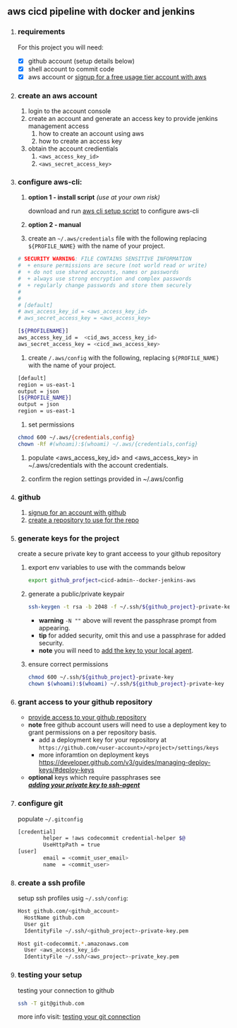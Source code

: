 
## aws cicd pipeline with docker and jenkins
   
1. ### requirements

   For this project you will need:
   
   - [x] github account (setup details below)
   - [x] shell account to commit code
   - [x] aws account or [signup for a free usage tier account with aws](https://aws.amazon.com/free/)
   
1. ### create an aws account

   1. login to the account console
   1. create an account and generate an access key to provide jenkins management access
      1. how to create an account using aws
      1. how to create an access key
   1. obtain the account credientials
      1. `<aws_access_key_id>`
      1. `<aws_secret_access_key>`

1. ### configure aws-cli:

   1. **option 1 - install script** *(use at your own risk)*
   
      download and run [aws cli setup script](scripts/setup_awscli.sh) to configure aws-cli
   
   
   1. **option 2 - manual**
   
   1. create an `~/.aws/credentials` file with the following replacing `${PROFILE_NAME}` with the name of your project.
   
   ```bash
   # SECURITY WARNING: FILE CONTAINS SENSITIVE INFORMATION
   #  + ensure permissions are secure (not world read or write)
   #  + do not use shared accounts, names or passwords
   #  + always use strong encryption and complex passwords
   #  + regularly change passwords and store them securely
   #
   #
   # [default]
   # aws_access_key_id = <aws_access_key_id>
   # aws_secret_access_key = <aws_access_key>
   
   [${PROFILENAME}]
   aws_access_key_id =  <cid_aws_access_key_id>
   aws_secret_access_key = <cicd_aws_access_key>
   ``` 
   1. create `/.aws/config` with the following, replacing `${PROFILE_NAME}` with the name of your project.

   ```bash
   [default]
   region = us-east-1
   output = json
   [${PROFILE_NAME}]
   output = json
   region = us-east-1
   ```

   1. set permissions
   ```bash
   chmod 600 ~/.aws/{credentials,config} 
   chown -Rf #(whoami):$(whoami) ~/.aws/{credentials,config}
   ```

   1. populate <aws_access_key_id>  and <aws_access_key> in ~/.aws/credentials with the account credentials.

   1. confirm the region settings provided in ~/.aws/config


1. ### github

   1. [signup for an account with github](https://help.github.com/articles/signing-up-for-a-new-github-account/)<br>
   1. [create a repository to use for the repo](https://help.github.com/articles/create-a-repo/)<br>


1. ### generate keys for the project

   create a secure private key to grant acceess to your github repository

   1. export env variables to use with the commands below
      ```bash
      export github_profject=cicd-admin--docker-jenkins-aws
      ```
   1. generate a public/private keypair
      ```bash
      ssh-keygen -t rsa -b 2048 -f ~/.ssh/${github_project}-private-key -N ""
      ```
         - **warning** `-N ""` above will revent the passphrase prompt from appearing.
         - **tip** for added security, omit this and use a passphrase for added security.
         - **note** you will need to [add the key to your local agent](https://help.github.com/articles/generating-a-new-ssh-key-and-adding-it-to-the-ssh-agent).

   1. ensure correct permissions
      ```bash
      chmod 600 ~/.ssh/${github_project}-private-key
      chown $(whoami):$(whoami) ~/.ssh/${github_project}-private-key
      ```
1. ### grant access to your github repository

      - [provide access to your github repository](https://help.github.com/articles/adding-a-new-ssh-key-to-your-github-account/)
      - **note** free github account users will need to use a deployment key to grant permissions on a per repository basis.
         - add a deployment key for your repository at `https://github.com/<user-account>/<project>/settings/keys`
         - more inforamtion on deployment keys 
           <br>https://developer.github.com/v3/guides/managing-deploy-keys/#deploy-keys
      - **optional** keys which require passphrases see
           <br>[***adding your private key to ssh-agent***](https://help.github.com/articles/generating-a-new-ssh-key-and-adding-it-to-the-ssh-agent)


1. ### configure git

   populate `~/.gitconfig`
   
   ```bash
   [credential]
           helper = !aws codecommit credential-helper $@
           UseHttpPath = true
   [user]
           email = <commit_user_email>
           name  = <commit_user>
   ```
   
1. ### create a ssh profile
   setup ssh profiles usig `~/.ssh/config`:

   ```bash
   Host github.com/<github_account>
     HostName github.com
     User git
     IdentityFile ~/.ssh/<github_project>-private-key.pem
   
   Host git-codecommit.*.amazonaws.com
     User <aws_access_key_id>
     IdentityFile ~/.ssh/<aws_project>-private_key.pem
   ```

1. ### testing your setup

   testing your connection to github
   ```bash
   ssh -T git@github.com
   ```
   more info visit: [testing your git connection](https://help.github.com/articles/testing-your-ssh-connection/)<br>
